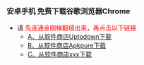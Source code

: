 ### 安卓手机 免费下载谷歌浏览器Chrome
- 请<font color="Red"> 先连通金刚梯翻墙出来，再点击以下链接</font>
  - [A、从软件商店Uptodown下载](https://chrome.cn.uptodown.com/android/download#)
  - [B、从软件商店Apkpure下载](https://m.apkpure.com/google-chrome-fast-secure/com.android.chrome/download?from=details)
  - [C、从软件商店xxx下载]()
